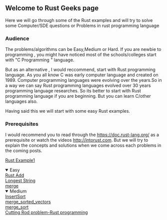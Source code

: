 


## Welcome to Rust Geeks page

Here we will go through some of the Rust examples and will try to solve some Computer/SDE questions or Problems in rust programming language

### Audience

The problems/algorithms can be Easy,Medium or Hard. If you are newbie to programming , you might have noticed most of the schools/colleges start with "C Programming " language.

But as an alternative , I would reccommend, start with Rust programming language. As you all know C was early computer language and created on 1989. Computer programming languages were evolving over the years.So in a way we can say Rust programming languages evolved over 30 years programming language researches. So its better to start with Rust programming language if you are beginning. But you can learn C/other languages also.

Having said this we will start with some easy Rust examples.

### Prerequisites

I would recommend you to read through the <a href="https://doc.rust-lang.org/">https://doc.rust-lang.org/</a> as a prerequisite or watch the videos <a href="http://intorust.com">http://intorust.com</a>. But we will try to explain the concepts and solutions  when we come across each problems in the coming posts.


<a href="rustadd.html">Rust Example1 </a>

<details open>
  <summary>Easy</summary>
    <a href="rustadd.html">Rust Add</a><br>
    <a href="rust_LongestString.html">Longest String</a><br>
    <a href="rust_merge.html">merge</a><br>

  </details>
  
  <details open>
  <summary>Medium</summary>
    <a href="rust_insertsort.html">InsertSort</a><br>
    <a href="rust_merge_sortedvectors.html">merge_sorted_vectors</a><br>
    <a href="Rust_merge_sort.html">merge_sort</a><br>
   <a href="cutrod_problem.html">Cutting Rod problem-Rust programming </a><br>
  </details>
